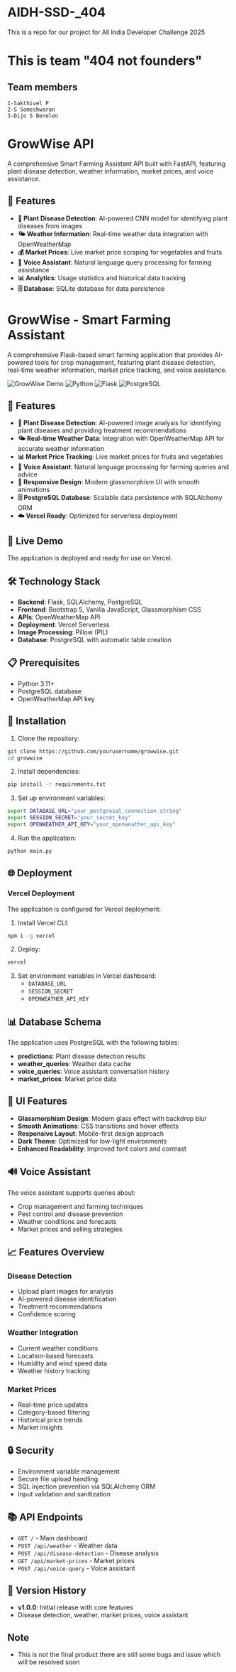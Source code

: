 # AIDH-SSD-_404
This is a repo for our project for All India Developer Challenge 2025 
# This is team "404 not founders"
## Team members
```
1-Sakthivel P
2-S Someshwaran
3-Dijo S Benelen

```

# GrowWise API

A comprehensive Smart Farming Assistant API built with FastAPI, featuring plant disease detection, weather information, market prices, and voice assistance.

## 🌟 Features

- **🔬 Plant Disease Detection**: AI-powered CNN model for identifying plant diseases from images
- **🌤️ Weather Information**: Real-time weather data integration with OpenWeatherMap
- **💰 Market Prices**: Live market price scraping for vegetables and fruits
- **🎤 Voice Assistant**: Natural language query processing for farming assistance
- **📊 Analytics**: Usage statistics and historical data tracking
- **🗄️ Database**: SQLite database for data persistence

# GrowWise - Smart Farming Assistant

A comprehensive Flask-based smart farming application that provides AI-powered tools for crop management, featuring plant disease detection, real-time weather information, market price tracking, and voice assistance.

![GrowWise Demo](https://img.shields.io/badge/Status-Production%20Ready-brightgreen)
![Python](https://img.shields.io/badge/Python-3.11+-blue)
![Flask](https://img.shields.io/badge/Flask-Latest-red)
![PostgreSQL](https://img.shields.io/badge/PostgreSQL-Database-blue)

## 🌟 Features

- **🔬 Plant Disease Detection**: AI-powered image analysis for identifying plant diseases and providing treatment recommendations
- **🌤️ Real-time Weather Data**: Integration with OpenWeatherMap API for accurate weather information
- **📊 Market Price Tracking**: Live market prices for fruits and vegetables
- **🎤 Voice Assistant**: Natural language processing for farming queries and advice
- **📱 Responsive Design**: Modern glassmorphism UI with smooth animations
- **🗄️ PostgreSQL Database**: Scalable data persistence with SQLAlchemy ORM
- **☁️ Vercel Ready**: Optimized for serverless deployment

## 🚀 Live Demo

The application is deployed and ready for use on Vercel.

## 🛠️ Technology Stack

- **Backend**: Flask, SQLAlchemy, PostgreSQL
- **Frontend**: Bootstrap 5, Vanilla JavaScript, Glassmorphism CSS
- **APIs**: OpenWeatherMap API
- **Deployment**: Vercel Serverless
- **Image Processing**: Pillow (PIL)
- **Database**: PostgreSQL with automatic table creation

## 📋 Prerequisites

- Python 3.11+
- PostgreSQL database
- OpenWeatherMap API key

## 🔧 Installation

1. Clone the repository:
```bash
git clone https://github.com/yourusername/growwise.git
cd growwise
```

2. Install dependencies:
```bash
pip install -r requirements.txt
```

3. Set up environment variables:
```bash
export DATABASE_URL="your_postgresql_connection_string"
export SESSION_SECRET="your_secret_key"
export OPENWEATHER_API_KEY="your_openweather_api_key"
```

4. Run the application:
```bash
python main.py
```

## 🌐 Deployment

### Vercel Deployment

The application is configured for Vercel deployment:

1. Install Vercel CLI:
```bash
npm i -g vercel
```

2. Deploy:
```bash
vercel
```

3. Set environment variables in Vercel dashboard:
   - `DATABASE_URL`
   - `SESSION_SECRET`
   - `OPENWEATHER_API_KEY`

## 📊 Database Schema

The application uses PostgreSQL with the following tables:

- **predictions**: Plant disease detection results
- **weather_queries**: Weather data cache
- **voice_queries**: Voice assistant conversation history
- **market_prices**: Market price data

## 🎨 UI Features

- **Glassmorphism Design**: Modern glass effect with backdrop blur
- **Smooth Animations**: CSS transitions and hover effects
- **Responsive Layout**: Mobile-first design approach
- **Dark Theme**: Optimized for low-light environments
- **Enhanced Readability**: Improved font colors and contrast

## 🔊 Voice Assistant

The voice assistant supports queries about:
- Crop management and farming techniques
- Pest control and disease prevention
- Weather conditions and forecasts
- Market prices and selling strategies

## 📈 Features Overview

### Disease Detection
- Upload plant images for analysis
- AI-powered disease identification
- Treatment recommendations
- Confidence scoring

### Weather Integration
- Current weather conditions
- Location-based forecasts
- Humidity and wind speed data
- Weather history tracking

### Market Prices
- Real-time price updates
- Category-based filtering
- Historical price trends
- Market insights

## 🔒 Security

- Environment variable management
- Secure file upload handling
- SQL injection prevention via SQLAlchemy ORM
- Input validation and sanitization

## 📚 API Endpoints

- `GET /` - Main dashboard
- `POST /api/weather` - Weather data
- `POST /api/disease-detection` - Disease analysis
- `GET /api/market-prices` - Market prices
- `POST /api/voice-query` - Voice assistant

## 🔄 Version History

- **v1.0.0**: Initial release with core features
- Disease detection, weather, market prices, voice assistant

## Note

- This is not the final product there are still some bugs and issue which will be resolved soon 
